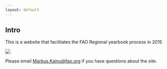 ```yaml
---
layout: default
---
```


## Intro

This is a website that facilitates the FAO Regional yearbook process in 2015

![](https://trakcel.com/images/process-design-1.png)

Please email <a href="mailto:markus.kainu@fao.org?Subject=FAO regional yearboks" target="_top">Markus.Kainu@fao.org</a> if you have questions about the site.



<!-- 
<div class="home">

  <h1>Documents</h1>

  <ul class="posts">
    {% for post in site.posts %}
      <li>
        <span class="post-date">{{ post.date | date: "%b %-d, %Y" }}</span>
        <a class="post-link" href="{{ post.url | prepend: site.baseurl }}">{{ post.title }}</a>
      </li>
    {% endfor %}
  </ul>

  <p class="rss-subscribe">subscribe <a href="{{ "/feed.xml" | prepend: site.baseurl }}">via RSS</a></p>

</div>

-->